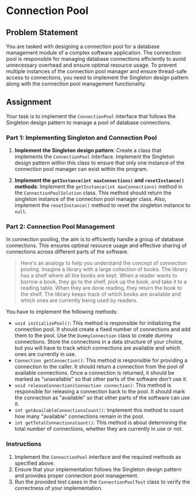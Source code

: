 # Connection Pool

## Problem Statement

You are tasked with designing a connection pool for a database management module of a complex software application. The
connection pool is responsible for managing database connections efficiently to avoid unnecessary overhead and ensure
optimal resource usage. To prevent multiple instances of the connection pool manager and ensure thread-safe access to
connections, you need to implement the Singleton design pattern along with the connection pool management functionality.

## Assignment

Your task is to implement the `ConnectionPool` interface that follows the Singleton design pattern to manage a pool of
database connections.

### Part 1: Implementing Singleton and Connection Pool

1. **Implement the Singleton design pattern**: Create a class that implements the `ConnectionPool` interface. Implement
   the Singleton design pattern within this class to ensure that only one instance of the connection pool manager can
   exist within the program.

2. **Implement the `getInstance(int maxConnections)` and `resetInstance()` methods**: Implement
   the `getInstance(int maxConnections)` method in the `ConnectionPoolSolution` class. This method should return the
   singleton instance of the connection pool manager class. Also, implement the `resetInstance()` method to reset the
   singleton instance to `null`.

### Part 2: Connection Pool Management

In connection pooling, the aim is to efficiently handle a group of database connections. This ensures optimal resource
usage and effective sharing of connections across different parts of the software.

> Here's an analogy to help you understand the concept of connection pooling. Imagine a library with a large collection
> of books. The library has a shelf where all the books are kept. When a reader wants to borrow a book, they go to the
> shelf, pick up the book, and take it to a reading table. When they are done reading, they return the book to the shelf.
> The library keeps track of which books are available and which ones are currently being used by readers.

You have to implement the following methods:

- `void initializePool()`: This method is responsible for initializing the connection pool. It should create a fixed
  number of connections and add them to the pool. Use the `DummyConnection` class to create dummy connections. Store the
  connections in a data structure of your choice, but you will have to track which connections are available and which
  ones are currently in use.
- `Connection getConnection()`: This method is responsible for providing a connection to the caller. It should return a
  connection from the pool of available connections. Once a connection is returned, it should be marked as "unavailable"
  so that other parts of the software don't use it.
- `void releaseConnection(Connection connection)`: This method is responsible for releasing a connection back to the
  pool. It should mark the connection as "available" so that other parts of the software can use it.
- `int getAvailableConnectionsCount()`: Implement this method to count how many "available" connections remain in the
  pool.
- `int getTotalConnectionsCount()`: This method is about determining the total number of connections, whether they are
  currently in use or not.

### Instructions

1. Implement the `ConnectionPool` interface and the required methods as specified above.
2. Ensure that your implementation follows the Singleton design pattern and provides proper connection pool management.
3. Run the provided test cases in the `ConnectionPoolTest` class to verify the correctness of your implementation.